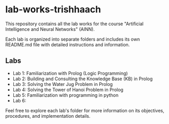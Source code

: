 # lab-works-trishhaach

This repository contains all the lab works for the course "Artificial Intelligence and Neural Networks" (AINN).

Each lab is organized into separate folders and includes its own README.md file with detailed instructions and information.

## Labs

- Lab 1: Familiarization with Prolog (Logic Programming)
- Lab 2: Building and Consulting the Knowledge Base (KB) in Prolog
- Lab 3: Solving the Water Jug Problem in Prolog
- Lab 4: Solving the Tower of Hanoi Problem in Prolog
- Lab 5: Familiarization with programming in python
- Lab 6: 

Feel free to explore each lab's folder for more information on its objectives, procedures, and implementation details.


